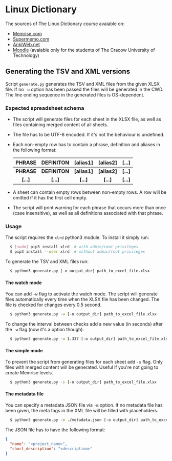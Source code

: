 # Linux Dictionary

The sources of The Linux Dictionary course avaiable on:
 * [Memrise.com](https://www.memrise.com/course/2175263/linux-dictionary/)
 * [Supermemo.com](https://www.supermemo.com/en/course/linux_dictionary)
 * [AnkiWeb.net](https://ankiweb.net/shared/info/928166313)
 * [Moodle](http://elf2.pk.edu.pl/mod/glossary/view.php?id=68717) (avaiable only
 for the students of The Cracow University of Technology)

## Generating the TSV and XML versions

Script `generate.py` generates the TSV and XML files from the given XLSX file.
If no `-o` option has been passed the files will be generated in the CWD.
The line ending sequence in the generated files is OS-dependent.

### Expected spreadsheet schema

 * The script will generate files for each sheet in the XLSX file, as well as
   files containing merged content of all sheets.
 * The file has to be UTF-8 encoded. If it's not the behaviour is undefined.
 * Each non-empty row has to contain a phrase, definition and aliases in the
   following format:

   |   PHRASE   |   DEFINITON   |   [alias1]   |   [alias2]   |   [...]   |
   |:----------:|:-------------:|:------------:|:------------:|:---------:|
   | **PHRASE** | **DEFINITON** | **[alias1]** | **[alias2]** | **[...]** |
   | **[...]**  |   **[...]**   |   **[...]**  |   **[...]**  | **[...]** |

 * A sheet can contain empty rows between non-empty rows. A row will be omitted
   if it has the first cell empty.
 * The script will print warning for each phrase that occurs more than once
   (case insensitive), as well as all definitions associated with that phrase.

### Usage

The script requires the `xlrd` python3 module. To install it simply run:
```bash
  $ [sudo] pip3 install xlrd  # with admin/root privileges
  $ pip3 install --user xlrd  # without admin/root privileges
```

To generate the TSV and XML files run:
```bash
  $ python3 generate.py [-o output_dir] path_to_excel_file.xlsx
```

#### The watch mode

You can add `-w` flag to activate the watch mode. The script will generate files
automatically every time when the XLSX file has been changed. The file is
checked for changes every 0.5 second.
```bash
  $ python3 generate.py -w [-o output_dir] path_to_excel_file.xlsx
```

To change the interval between checks add a new value (in seconds) after the
`-w` flag (now it's a option though).
```bash
  $ python3 generate.py -w 1.337 [-o output_dir] path_to_excel_file.xlsx
```

#### The simple mode
To prevent the script from generating files for each sheet add `-s` flag. Only
files with merged content will be generated. Useful if you're not going to
create Memrise levels.
```bash
  $ python3 generate.py -s [-o output_dir] path_to_excel_file.xlsx
```

#### The metadata file

You can specify a metadata JSON file via `-m` option. If no metadata file has
been given, the meta tags in the XML file will be filled with placeholders.
```bash
  $ python3 generate.py -m ./metadata.json [-o output_dir] path_to_excel_file.xlsx
```

The JSON file has to have the following format:
```json
{
  "name": "<project_name>",
  "short_description": "<description>"
}
```
